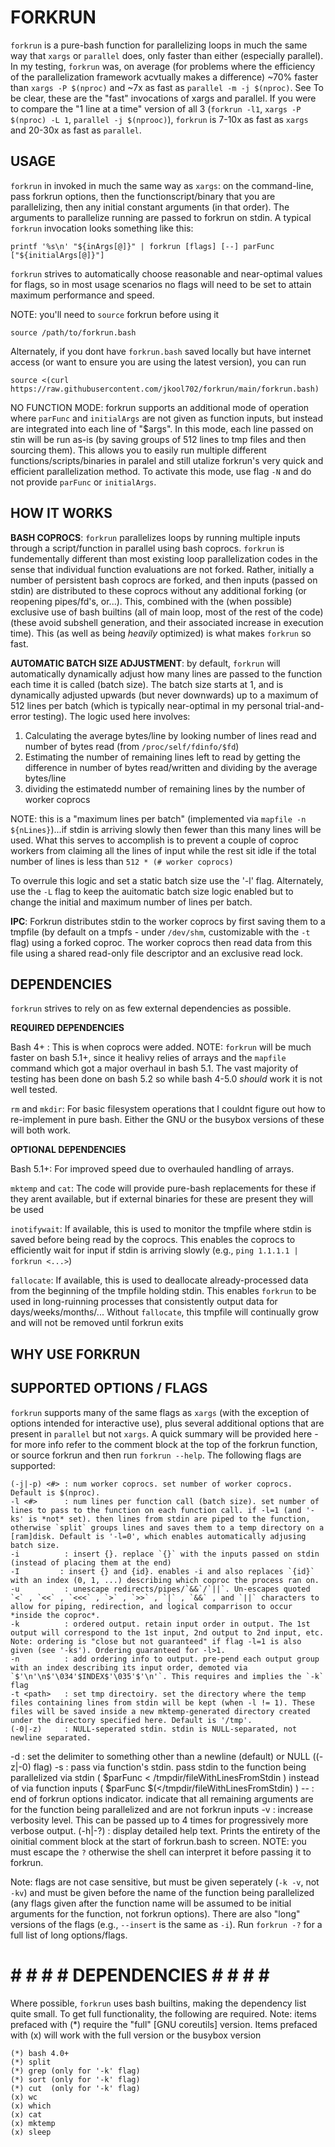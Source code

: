 # FORKRUN

`forkrun` is a pure-bash function for parallelizing loops in much the same way that `xargs` or `parallel` does, only faster than either (especially parallel).  In my testing, `forkrun` was, on average (for problems where the efficiency of the parallelization framework acvtually makes a difference) ~70% faster than `xargs -P $(nproc)` and ~7x as fast as `parallel -m -j $(nproc)`. See To be clear, these are the "fast" invocations of xargs and parallel. If you were to compare the "1 line at a time" version of all 3 (`forkrun -l1`, `xargs -P $(nproc) -L 1`, `parallel -j $(nprooc)`), `forkrun` is 7-10x as fast as `xargs` and 20-30x as fast as `parallel`.


## USAGE

`forkrun` in invoked in much the same way as `xargs`: on the command-line, pass forkrun options, then the functionscript/binary that you are parallelizing, then any initial constant arguments (in that order). The arguments to parallelize running are passed to forkrun on stdin. A typical `forkrun` invocation looks something like this:

    printf '%s\n' "${inArgs[@]}" | forkrun [flags] [--] parFunc ["${initialArgs[@]}"]

`forkrun` strives to automatically choose reasonable and near-optimal values for flags, so in most usage scenarios no flags will need to be set to attain maximum performance and speed.

NOTE: you'll need to `source` forkrun before using it

    source /path/to/forkrun.bash
    
Alternately, if you dont have `forkrun.bash` saved locally but have internet access (or want to ensure you are using the latest version), you can run
    
    source <(curl https://raw.githubusercontent.com/jkool702/forkrun/main/forkrun.bash)
    
NO FUNCTION MODE: forkrun supports an additional mode of operation where `parFunc` and `initialArgs` are not given as function inputs, but instead are integrated into each line of "$args". In this mode, each line passed on stin will be run as-is (by saving groups of 512 lines to tmp files and then sourcing them). This allows you to easily run multiple different functions/scripts/binaries in paralel and still utalize forkrun's very quick and efficient parallelization method. To activate this mode, use flag `-N` and do not provide `parFunc` or `initialArgs`.


## HOW IT WORKS

**BASH COPROCS**: `forkrun` parallelizes loops by running multiple inputs through a script/function in parallel using bash coprocs. `forkrun` is fundementally different than most existing loop parallelization codes in the sense that individual function evaluations are not forked. Rather, initially a number of persistent bash coprocs are forked, and then inputs (passed on stdin) are distributed to these coprocs without any additional forking (or reopening pipes/fd's, or...). This,  combined with the (when possible) exclusive use of bash builtins (all of main loop, most of the rest of the code) (these avoid subshell generation, and their associated increase in execution time). This (as well as being *heavily* optimized) is what makes `forkrun` so fast. 

**AUTOMATIC BATCH SIZE ADJUSTMENT**: by default, `forkrun` will automatically dynamically adjust how many lines are passed to the function each time it is called (batch size). The batch size starts at 1, and is dynamically adjusted upwards (but never downwards) up to a maximum of 512 lines per batch (which is typically near-optimal in my personal trial-and-error testing). The logic used here involves:

1. Calculating the average bytes/line by looking number of lines read and number of bytes read (from `/proc/self/fdinfo/$fd`)
2. Estimating the number of remaining lines left to read by getting the difference in number of bytes read/written and dividing by the average bytes/line
3. dividing the estimatedd number of remaining lines by the number of worker coprocs

NOTE: this is a "maximum lines per batch" (implemented via `mapfile -n ${nLines}`)...if stdin is arriving slowly then fewer than this many lines will be used. What this serves to accomplish is to prevent a couple of coproc workers from claiming all the lines of input while the rest sit idle if the total number of lines is less than `512 * (# worker coprocs)`

To overrule this logic and set a static batch size use the '-l' flag. Alternately, use the `-L` flag to keep the auitomatic batch size logic enabled but to change the initial and maximum number of lines per batch.

**IPC**: Forkrun distributes stdin to the worker coprocs by first saving them to a tmpfile (by default on a tmpfs - under `/dev/shm`, customizable with the `-t` flag) using a forked coproc. The worker coprocs then read data from this file using a shared read-only file descriptor and an exclusive read lock. 

## DEPENDENCIES

`forkrun` strives to rely on as few external dependencies as possible. 

**REQUIRED DEPENDENCIES**

Bash 4+ :             This is when coprocs were added. NOTE: `forkrun` will be much faster on bash 5.1+, since it healivy relies of arrays and the `mapfile` command which got a major overhaul in bash 5.1. The vast majority of testing has been done on bash 5.2 so while bash 4-5.0 *should* work it is not well tested.

`rm` and `mkdir`:     For basic filesystem operations that I couldnt figure out how to re-implement in pure bash. Either the GNU or the busybox versions of these will both work.

**OPTIONAL DEPENDENCIES**

Bash 5.1+:           For improved speed due to overhauled handling of arrays.

`mktemp` and `cat`:  The code will provide pure-bash replacements for these if they arent available, but if external binaries for these are present they will be used

`inotifywait`:       If available, this is used to monitor the tmpfile where stdin is saved before being read by the coprocs. This enables the coprocs to efficiently wait for input if stdin is arriving slowly (e.g., `ping 1.1.1.1 | forkrun <...>`)

`fallocate`:         If available, this is used to deallocate already-processed data from the beginning of the tmpfile holding stdin. This enables `forkrun` to be used in long-ruinning processes that consistently output data for days/weeks/months/... Without `fallocate`, this tmpfile will continually grow and will not be removed until forkrun exits 

## WHY USE FORKRUN

## SUPPORTED OPTIONS / FLAGS 

`forkrun` supports many of the same flags as `xargs` (with the exception of options intended for interactive use), plus several additional options that are present in `parallel` but not `xargs`. A quick summary will be provided here - for more info refer to the comment block at the top of the forkrun function, or source forkrun and then run `forkrun --help`. The following flags are supported:

    
    (-j|-p) <#> : num worker coprocs. set number of worker coprocs. Default is $(nproc).
    -l <#>      : num lines per function call (batch size). set number of lines to pass to the function on each function call. if -l=1 (and '-ks' is *not* set). then lines from stdin are piped to the function, otherwise `split` groups lines and saves them to a temp directory on a [ram]disk. Default is '-l=0', which enables automatically adjusing batch size.
    -i          : insert {}. replace `{}` with the inputs passed on stdin (instead of placing them at the end)
    -I         : insert {} and {id}. enables -i and also replaces `{id}` with an index (0, 1, ...) describing which coproc the process ran on. 
    -u          : unescape redirects/pipes/`&&`/`||`. Un-escapes quoted `<` , `<<` , `<<<` , `>` , `>>` , `|` , `&&` , and `||` characters to allow for piping, redirection, and logical comparrison to occur *inside the coproc*. 
    -k          : ordered output. retain input order in output. The 1st output will correspond to the 1st input, 2nd output to 2nd input, etc. Note: ordering is "close but not guaranteed" if flag -l=1 is also given (see '-ks'). Ordering guaranteed for -l>1.
    -n          : add ordering info to output. pre-pend each output group with an index describing its input order, demoted via `$'\n'\n$'\034'$INDEX$'\035'$'\n'`. This requires and implies the `-k` flag
    -t <path>   : set tmp directoiry. set the directory where the temp files containing lines from stdin will be kept (when -l != 1). These files will be saved inside a new mktemp-generated directory created under the directory specified here. Default is '/tmp'.
    (-0|-z)     : NULL-seperated stdin. stdin is NULL-separated, not newline separated.
  -d <delimiter>: set the delimiter to something other than a newline (default) or NULL ((-z|-0) flag)
    -s          : pass via function's stdin. pass stdin to the function being parallelized via stdin ( $parFunc < /tmpdir/fileWithLinesFromStdin ) instead of via function inputs  ( $parFunc $(</tmpdir/fileWithLinesFromStdin) )
    --          : end of forkrun options indicator. indicate that all remaining arguments are for the function being parallelized and are not forkrun inputs
    -v          : increase verbosity level. This can be passed up to 4 times for progressively more verbose output.
    (-h|-?)     : display detailed help text. Prints the entirety of the oinitial comment block at the start of forkrun.bash to screen. NOTE: you must escape the `?` otherwise the shell can interpret it before passing it to forkrun.
    
Note: flags are not case sensitive, but must be given seperately (`-k -v`, not `-kv`) and must be given before the name of the function being parallelized (any flags given after the function name will be assumed to be initial arguments for the function, not forkrun options). There are also "long" versions of the flags (e.g., `--insert` is the same as `-i`). Run `forkrun -?` for a full list of long options/flags.
    

# # # # # DEPENDENCIES # # # # #

Where possible, `forkrun` uses bash builtins, making the dependency list quite small. To get full functionality, the following are required. Note: items prefaced with (\*)  require the "full" [GNU coreutils] version. Items prefaced with (x) will work with the full version or the busybox version

    (*) bash 4.0+
    (*) split
    (*) grep (only for '-k' flag)
    (*) sort (only for '-k' flag)
    (*) cut  (only for '-k' flag)
    (x) wc
    (x) which
    (x) cat
    (x) mktemp
    (x) sleep
    
